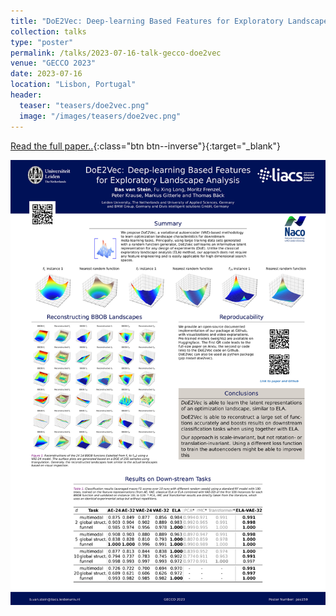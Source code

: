 ```yaml
---
title: "DoE2Vec: Deep-learning Based Features for Exploratory Landscape Analysis"
collection: talks
type: "poster"
permalink: /talks/2023-07-16-talk-gecco-doe2vec
venue: "GECCO 2023"
date: 2023-07-16
location: "Lisbon, Portugal"
header:
  teaser: "teasers/doe2vec.png"
  image: "/images/teasers/doe2vec.png"
---
```



[Read the full paper..](https://arxiv.org/abs/2304.01219){:class="btn btn--inverse"}{:target="_blank"}


![](../files/GECCO_Doe2Vec_Poster_submitted.jpg)